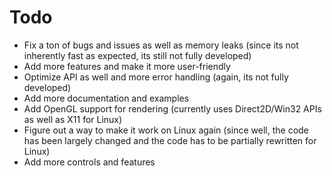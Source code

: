 # Todo
- Fix a ton of bugs and issues as well as memory leaks (since its not inherently fast as expected, its still not fully developed)
- Add more features and make it more user-friendly
- Optimize API as well and more error handling (again, its not fully developed)
- Add more documentation and examples
- Add OpenGL support for rendering (currently uses Direct2D/Win32 APIs as well as X11 for Linux)
- Figure out a way to make it work on Linux again (since well, the code has been largely changed and the code has to be partially rewritten for Linux)
- Add more controls and features